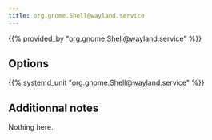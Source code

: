 ```yaml
---
title: org.gnome.Shell@wayland.service
---
```


{{% provided_by "org.gnome.Shell@wayland.service" %}}

## Options

{{% systemd_unit "org.gnome.Shell@wayland.service" %}}

## Additionnal notes

Nothing here.